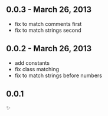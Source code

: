 
0.0.3 - March 26, 2013
----------------------
* fix to match comments first
* fix to match strings second

0.0.2 - March 26, 2013
----------------------
* add constants
* fix class matching
* fix to match strings before numbers

0.0.1
-----
:sparkles: